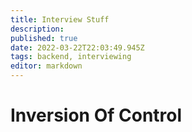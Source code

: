 ```yaml
---
title: Interview Stuff
description: 
published: true
date: 2022-03-22T22:03:49.945Z
tags: backend, interviewing
editor: markdown
---
```


# Inversion Of Control